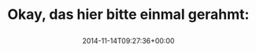 ---
retweeted: false
source: <a href="http://twitter.com" rel="nofollow">Twitter Web Client</a>
entities:
  hashtags: []
  symbols: []
  user_mentions: []
  urls:
  - url: http://t.co/1PXfgOVdxD
    expanded_url: http://www.express.co.uk/pictures/galleries/2320/Rowan-Atkinson-as-Mr-Bean-through-history
    display_url: express.co.uk/pictures/galle…
    indices:
    - '37'
    - '59'
display_text_range:
- '0'
- '59'
favorite_count: '0'
id_str: '533189493843820544'
truncated: false
retweet_count: '0'
id: '533189493843820544'
possibly_sensitive: false
created_at: Fri Nov 14 09:27:36 +0000 2014
favorited: false
full_text: 'Okay, das hier bitte einmal gerahmt:'
lang: de
quote_url: http://www.express.co.uk/pictures/galleries/2320/Rowan-Atkinson-as-Mr-Bean-through-history
tags:
- pesos/twitter
date: '2014-11-14T09:27:36+00:00'
src: https://twitter.com/bascht/status/533189493843820544
original_url: https://twitter.com/bascht/status/533189493843820544
type: twitter_tweet
text: 'Okay, das hier bitte einmal gerahmt:'
title: 'Okay, das hier bitte einmal gerahmt:

  '

---